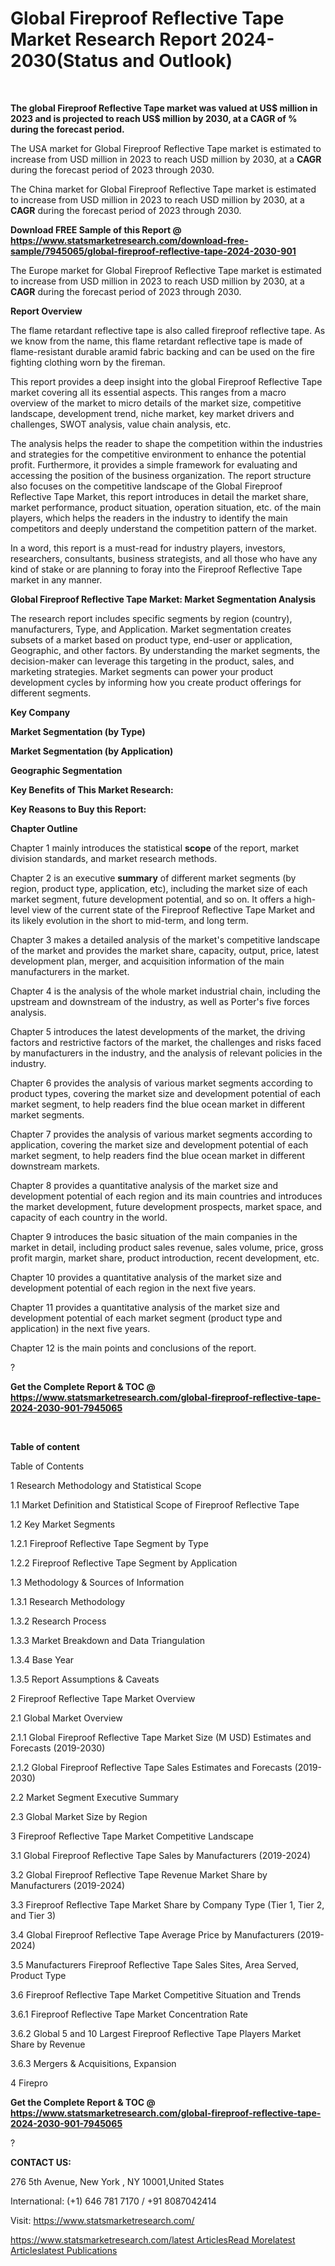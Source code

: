 <h1>Global Fireproof Reflective Tape Market Research Report 2024-2030(Status and Outlook)</h1><br/><p><strong>The global Fireproof Reflective Tape market was valued at US$ million in 2023 and is projected to reach US$ million by 2030, at a <strong>CAGR</strong> of % during the forecast period.</strong></p>
 
 
 
 <p>The USA market for Global Fireproof Reflective Tape market is estimated to increase from USD million in 2023 to reach USD million by 2030, at a <strong>CAGR</strong> during the forecast period of 2023 through 2030.</p>
 
 
 
 <p>The China market for Global Fireproof Reflective Tape market is estimated to increase from USD million in 2023 to reach USD million by 2030, at a <strong>CAGR</strong> during the forecast period of 2023 through 2030.</p>
 
 
 
 <p><strong>Download FREE Sample of this Report @ <a href="https://www.statsmarketresearch.com/download-free-sample/7945065/global-fireproof-reflective-tape-2024-2030-901">https://www.statsmarketresearch.com/download-free-sample/7945065/global-fireproof-reflective-tape-2024-2030-901</a></strong></p>
 
 
 
 <p>The Europe market for Global Fireproof Reflective Tape market is estimated to increase from USD million in 2023 to reach USD million by 2030, at a <strong>CAGR</strong> during the forecast period of 2023 through 2030.</p>
 
 
 
 <p><strong>Report Overview</strong></p>
 
 
 
 <p>The flame retardant reflective tape is also called fireproof reflective tape. As we know from the name, this flame retardant reflective tape is made of flame-resistant durable aramid fabric backing and can be used on the fire fighting clothing worn by the fireman.</p>
 
 
 
 <p>This report provides a deep insight into the global Fireproof Reflective Tape market covering all its essential aspects. This ranges from a macro overview of the market to micro details of the market size, competitive landscape, development trend, niche market, key market drivers and challenges, SWOT analysis, value chain analysis, etc.</p>
 
 
 
 <p>The analysis helps the reader to shape the competition within the industries and strategies for the competitive environment to enhance the potential profit. Furthermore, it provides a simple framework for evaluating and accessing the position of the business organization. The report structure also focuses on the competitive landscape of the Global Fireproof Reflective Tape Market, this report introduces in detail the market share, market performance, product situation, operation situation, etc. of the main players, which helps the readers in the industry to identify the main competitors and deeply understand the competition pattern of the market.</p>
 
 
 
 <p>In a word, this report is a must-read for industry players, investors, researchers, consultants, business strategists, and all those who have any kind of stake or are planning to foray into the Fireproof Reflective Tape market in any manner.</p>
 
 
 
 <p><strong>Global Fireproof Reflective Tape Market: Market Segmentation Analysis</strong></p>
 
 
 
 <p>The research report includes specific segments by region (country), manufacturers, Type, and Application. Market segmentation creates subsets of a market based on product type, end-user or application, Geographic, and other factors. By understanding the market segments, the decision-maker can leverage this targeting in the product, sales, and marketing strategies. Market segments can power your product development cycles by informing how you create product offerings for different segments.</p>
 
 
 
 <p><strong>Key Company</strong></p>
 
 
 
 <p><strong>Market Segmentation (by Type)</strong></p>
 
 
 
 <p><strong>Market Segmentation (<strong>by Application</strong>)</strong></p>
 
 
 
 <p><strong>Geographic Segmentation</strong></p>
 
 
 
 <p><strong>Key Benefits of This Market Research:</strong></p>
 
 
 
 <p><strong>Key <strong>Reasons to Buy</strong> this Report:</strong></p>
 
 
 
 <p><strong>Chapter Outline</strong></p>
 
 
 
 <p>Chapter 1 mainly introduces the statistical <strong>scope</strong> of the report, market division standards, and market research methods.</p>
 
 
 
 <p>Chapter 2 is an executive <strong>summary</strong> of different market segments (by region, product type, application, etc), including the market size of each market segment, future development potential, and so on. It offers a high-level view of the current state of the Fireproof Reflective Tape Market and its likely evolution in the short to mid-term, and long term.</p>
 
 
 
 <p>Chapter 3 makes a detailed analysis of the market&#39;s competitive landscape of the market and provides the market share, capacity, output, price, latest development plan, merger, and acquisition information of the main manufacturers in the market.</p>
 
 
 
 <p>Chapter 4 is the analysis of the whole market industrial chain, including the upstream and downstream of the industry, as well as Porter&#39;s five forces analysis.</p>
 
 
 
 <p>Chapter 5 introduces the latest developments of the market, the driving factors and restrictive factors of the market, the challenges and risks faced by manufacturers in the industry, and the analysis of relevant policies in the industry.</p>
 
 
 
 <p>Chapter 6 provides the analysis of various market segments according to product types, covering the market size and development potential of each market segment, to help readers find the blue ocean market in different market segments.</p>
 
 
 
 <p>Chapter 7 provides the analysis of various market segments according to application, covering the market size and development potential of each market segment, to help readers find the blue ocean market in different downstream markets.</p>
 
 
 
 <p>Chapter 8 provides a quantitative analysis of the market size and development potential of each region and its main countries and introduces the market development, future development prospects, market space, and capacity of each country in the world.</p>
 
 
 
 <p>Chapter 9 introduces the basic situation of the main companies in the market in detail, including product sales revenue, sales volume, price, gross profit margin, market share, product introduction, recent development, etc.</p>
 
 
 
 <p>Chapter 10 provides a quantitative analysis of the market size and development potential of each region in the next five years.</p>
 
 
 
 <p>Chapter 11 provides a quantitative analysis of the market size and development potential of each market segment (product type and application) in the next five years.</p>
 
 
 
 <p>Chapter 12 is the main points and conclusions of the report.</p>
 
 
 
 <p>? </p>
 
 
 
 <div><b>Get the Complete Report & TOC @ <a href="https://www.statsmarketresearch.com/global-fireproof-reflective-tape-2024-2030-901-7945065">https://www.statsmarketresearch.com/global-fireproof-reflective-tape-2024-2030-901-7945065</a></b></div>
 
 
 
 <p><br />
 
 <b>Table of content</b></p>
 
 
 
 <p>Table of Contents<br />
 
 1 Research Methodology and Statistical Scope<br />
 
 1.1 Market Definition and Statistical Scope of Fireproof Reflective Tape<br />
 
 1.2 Key Market Segments<br />
 
 1.2.1 Fireproof Reflective Tape Segment by Type<br />
 
 1.2.2 Fireproof Reflective Tape Segment by Application<br />
 
 1.3 Methodology & Sources of Information<br />
 
 1.3.1 Research Methodology<br />
 
 1.3.2 Research Process<br />
 
 1.3.3 Market Breakdown and Data Triangulation<br />
 
 1.3.4 Base Year<br />
 
 1.3.5 Report Assumptions & Caveats<br />
 
 2 Fireproof Reflective Tape Market Overview<br />
 
 2.1 Global Market Overview<br />
 
 2.1.1 Global Fireproof Reflective Tape Market Size (M USD) Estimates and Forecasts (2019-2030)<br />
 
 2.1.2 Global Fireproof Reflective Tape Sales Estimates and Forecasts (2019-2030)<br />
 
 2.2 Market Segment Executive Summary<br />
 
 2.3 Global Market Size by Region<br />
 
 3 Fireproof Reflective Tape Market Competitive Landscape<br />
 
 3.1 Global Fireproof Reflective Tape Sales by Manufacturers (2019-2024)<br />
 
 3.2 Global Fireproof Reflective Tape Revenue Market Share by Manufacturers (2019-2024)<br />
 
 3.3 Fireproof Reflective Tape Market Share by Company Type (Tier 1, Tier 2, and Tier 3)<br />
 
 3.4 Global Fireproof Reflective Tape Average Price by Manufacturers (2019-2024)<br />
 
 3.5 Manufacturers Fireproof Reflective Tape Sales Sites, Area Served, Product Type<br />
 
 3.6 Fireproof Reflective Tape Market Competitive Situation and Trends<br />
 
 3.6.1 Fireproof Reflective Tape Market Concentration Rate<br />
 
 3.6.2 Global 5 and 10 Largest Fireproof Reflective Tape Players Market Share by Revenue<br />
 
 3.6.3 Mergers & Acquisitions, Expansion<br />
 
 4 Firepro</p>
 
 
 
 <div><b>Get the Complete Report & TOC @ <a href="https://www.statsmarketresearch.com/global-fireproof-reflective-tape-2024-2030-901-7945065">https://www.statsmarketresearch.com/global-fireproof-reflective-tape-2024-2030-901-7945065</a></b></div>
 
 
 
 <p>? </p>
 
 
 
 <p><b>CONTACT US:</b><br />
 
 276 5th Avenue, New York , NY 10001,United States<br />
 
 International: (+1) 646 781 7170 / +91 8087042414<br />
 
 Visit: <a href="https://www.statsmarketresearch.com/">https://www.statsmarketresearch.com/</a><br />
 
 <a href="https://gyeongbokgung.com">https://www.statsmarketresearch.com/</a><a href="https://hallyeomaritime.com">latest Articles</a><a href="https://jingwansa.com">Read More</a><a href="https://nguoiviet.jp/">latest Articles</a><a href="https://www.intelmarketresearch.com/">latest Publications</a></p>